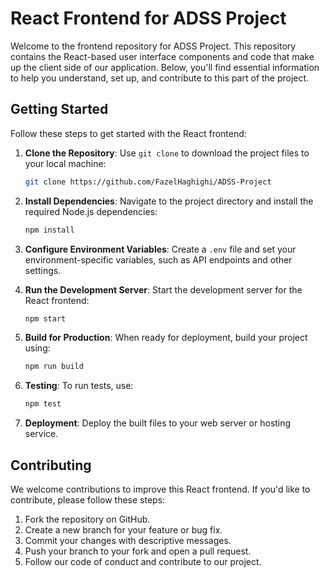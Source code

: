 # React Frontend for ADSS Project

Welcome to the frontend repository for ADSS Project. This repository contains the React-based user interface components and code that make up the client side of our application. Below, you'll find essential information to help you understand, set up, and contribute to this part of the project.

## Getting Started

Follow these steps to get started with the React frontend:

1. **Clone the Repository**: Use `git clone` to download the project files to your local machine:

   ```bash
   git clone https://github.com/FazelHaghighi/ADSS-Project
   ```

2. **Install Dependencies**: Navigate to the project directory and install the required Node.js dependencies:

   ```bash
   npm install
   ```

3. **Configure Environment Variables**: Create a `.env` file and set your environment-specific variables, such as API endpoints and other settings.

4. **Run the Development Server**: Start the development server for the React frontend:

   ```bash
   npm start
   ```

5. **Build for Production**: When ready for deployment, build your project using:

   ```bash
   npm run build
   ```

6. **Testing**: To run tests, use:

   ```bash
   npm test
   ```

7. **Deployment**: Deploy the built files to your web server or hosting service.

## Contributing

We welcome contributions to improve this React frontend. If you'd like to contribute, please follow these steps:

1. Fork the repository on GitHub.
2. Create a new branch for your feature or bug fix.
3. Commit your changes with descriptive messages.
4. Push your branch to your fork and open a pull request.
5. Follow our code of conduct and contribute to our project.